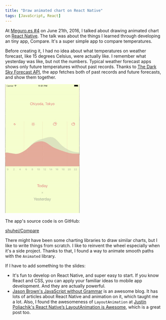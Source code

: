 ```yaml
---
title: "Draw animated chart on React Native"
tags: [JavaScript, React]
---
```


At [Meguro.es #4](http://meguroes.connpass.com/event/32167/) on June 21th, 2016, I talked about drawing animated chart on [React Native](https://facebook.github.io/react-native/). The talk was about the things I learned through developing an tiny app, Compare. It's a super simple app to compare temperatures.

Before creating it, I had no idea about what temperatures on weather forecast, like 15 degrees Celsius, were actually like. I remember what yesterday was like, but not the numbers. Typical weather forecast apps shows only future temperatures without past records. Thanks to [The Dark Sky Forecast API](https://developer.forecast.io/), the app fetches both of past records and future forecasts, and show them together.

![Compare app](/images/compare-animated.gif)

The app's source code is on GitHub:

[shuhei/Compare](https://github.com/shuhei/Compare)

There might have been some charting libraries to draw similar charts, but I like to write things from scratch. I like to reinvent the wheel especially when it's a side project. Thanks to that, I found a way to animate smooth paths with the `Animated` library.

<script async class="speakerdeck-embed" data-id="3deb649c92814572ac3412a78bb5b688" data-ratio="1.77777777777778" src="//speakerdeck.com/assets/embed.js"></script>

If I have to add something to the slides:

- It's fun to develop on React Native, and super easy to start. If you know React and CSS, you can apply your familiar ideas to mobile app development. And they are actually powerful.
- [Jason Brown's JavaScript without Grammar](http://browniefed.com/) is an awesome blog. It has lots of articles about React Native and animation on it, which taught me a lot. Also, I found the awesomeness of `LayoutAnimation` at [Justin Poliachik's React Native’s LayoutAnimation is Awesome](https://medium.com/@Jpoliachik/react-native-s-layoutanimation-is-awesome-4a4d317afd3e#.5tnprrm80), which is a great post too.
